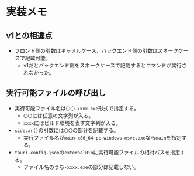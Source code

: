 # 実装メモ

## v1との相違点
- フロント側の引数はキャメルケース、バックエンド側の引数はスネークケースで記載可能。
    - v1だとバックエンド側をスネークケースで記載するとコマンドが実行されなかった。

## 実行可能ファイルの呼び出し
- 実行可能ファイル名は`〇〇-xxxx.exe`形式で指定する。
    - `〇〇`には任意の文字列が入る。
    - `xxxx`にはビルド環境を表す文字列が入る。
- `sidecar()`の引数には`〇〇`の部分を記載する。
    - 実行ファイル名が`main-x86_64-pc-windows-msvc.exe`なら`main`を指定する。
- `tauri.config.json`の`externalBin`に実行可能ファイルの相対パスを指定する。
    - ファイル名のうち`-xxxx.exe`の部分は記載しない。